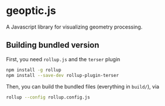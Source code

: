 # geoptic.js

A Javascript library for visualizing geometry processing.


## Building bundled version
First, you need `rollup.js` and the `terser` plugin
``` bash
npm install -g rollup
npm install --save-dev rollup-plugin-terser
```

Then, you can build the bundled files (everything in `build/`), via
```bash
rollup --config rollup.config.js
```

